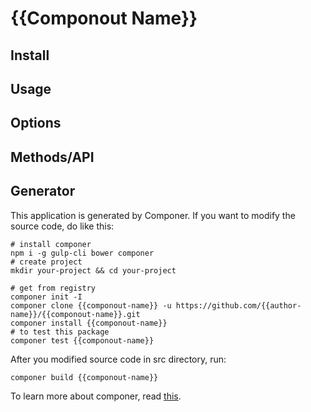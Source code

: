 # {{Componout Name}}


## Install

## Usage

## Options

## Methods/API

## Generator

This application is generated by Componer.
If you want to modify the source code, do like this:

```
# install componer
npm i -g gulp-cli bower componer
# create project
mkdir your-project && cd your-project

# get from registry
componer init -I
componer clone {{componout-name}} -u https://github.com/{{author-name}}/{{componout-name}}.git
componer install {{componout-name}}
# to test this package
componer test {{componout-name}}
```

After you modified source code in src directory, run:

```
componer build {{componout-name}}
```

To learn more about componer, read [this](https://github.com/tangshuang/componer).

